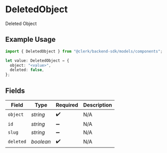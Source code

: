 # DeletedObject

Deleted Object

## Example Usage

```typescript
import { DeletedObject } from "@clerk/backend-sdk/models/components";

let value: DeletedObject = {
  object: "<value>",
  deleted: false,
};
```

## Fields

| Field              | Type               | Required           | Description        |
| ------------------ | ------------------ | ------------------ | ------------------ |
| `object`           | *string*           | :heavy_check_mark: | N/A                |
| `id`               | *string*           | :heavy_minus_sign: | N/A                |
| `slug`             | *string*           | :heavy_minus_sign: | N/A                |
| `deleted`          | *boolean*          | :heavy_check_mark: | N/A                |
